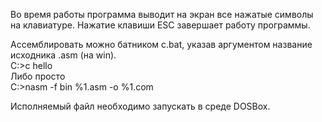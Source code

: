 Во время работы программа выводит на экран все нажатые символы на клавиатуре.
Нажатие клавиши ESC завершает работу программы.

Ассемблировать можно батником c.bat, указав аргументом название исходника .asm (на win).  
C\:>c hello  
Либо просто  
C\:>nasm -f bin %1.asm -o %1.com  

Исполняемый файл необходимо запускать в среде DOSBox.
